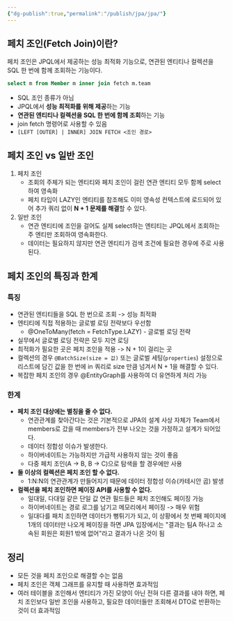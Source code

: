 ```yaml
---
{"dg-publish":true,"permalink":"/publish/jpa/jpa/"}
---
```


## 페치 조인(Fetch Join)이란?

페치 조인은 JPQL에서 제공하는 성능 최적화 기능으로, 연관된 엔티티나 컬렉션을 SQL 한 번에 함께 조회하는 기능이다.

```sql
select m from Member m inner join fetch m.team
```

- SQL 조인 종류가 아님
- JPQL에서 **성능 최적화를 위해 제공**하는 기능
- **연관된 엔티티나 컬렉션을 SQL 한 번에 함께 조회**하는 기능
- join fetch 명령어로 사용할 수 있음
- `[LEFT [OUTER] | INNER] JOIN FETCH <조인 경로>`

## 페치 조인 vs 일반 조인

1. 페치 조인
	- 조회의 주체가 되는 엔티티와 페치 조인이 걸린 연관 엔티티 모두 함께 select하여 영속화
	- 페치 타입이 LAZY인 엔티티를 참조해도 이미 영속성 컨텍스트에 로드되어 있어 추가 쿼리 없이 **N + 1 문제를 해결**할 수 있다.
2. 일반 조인
	- 연관 엔티티에 조인을 걸어도 실제 select하는 엔티티는 JPQL에서 조회하는 주 엔티만 조회하여 영속화한다.
	- 데이터는 필요하지 않지만 연관 엔티티가 검색 조건에 필요한 경우에 주로 사용된다.


## 페치 조인의 특징과 한계

### 특징

- 연관된 엔티티들을 SQL 한 번으로 조회 -> 성능 최적화
- 엔티티에 직접 적용하는 글로벌 로딩 전략보다 우선함
	- @OneToMany(fetch = FetchType.LAZY) - 글로벌 로딩 전략
- 실무에서 글로벌 로딩 전략은 모두 지연 로딩
- 최적화가 필요한 곳은 페치 조인을 적용 -> N + 1이 걸리는 곳
- 컬렉션의 경우 `@BatchSize(size = 값)` 또는 글로벌 세팅(`properties`) 설정으로 리스트에 담긴 값을 한 번에 in 쿼리로 size 만큼 넘겨서 N + 1을 해결할 수 있다.
- 복잡한 페치 조인의 경우 @EntityGraph를 사용하여 더 유연하게 처리 가능

### 한계

- **페치 조인 대상에는 별칭을 줄 수 없다.**
	- 연관관계를 찾아간다는 것은 기본적으로 JPA의 설계 사상 자체가 Team에서 members로 갔을 때 members가 전부 나오는 것을 가정하고 설계가 되어있다.
	- 데이터 정합성 이슈가 발생한다.
	- 하이버네이트는 가능하지만 가급적 사용하지 않는 것이 좋음
	- 다중 페치 조인(A -> B, B -> C)으로 탐색을 할 경우에만 사용
- **둘 이상의 컬렉션은 페치 조인 할 수 없다.**
	- 1:N:N의 연관관계가 만들어지기 때문에 데이터 정합성 이슈(카테시안 곱) 발생
- **컬렉션을 페치 조인하면 페이징 API를 사용할 수 없다.**
	- 일대일, 다대일 같은 단일 값 연관 필드들은 페치 조인해도 페이징 가능
	- 하이버네이트는 경로 로그를 남기고 메모리에서 페이징 -> 매우 위험
	- 일대다를 패치 조인하면 데이터가 뻥튀기가 되고, 이 상황에서 첫 번째 페이지에 1개의 데이터만 나오게 페이징을 하면 JPA 입장에서는 "결과는 팀A 하나고 소속된 회원은 회원1 밖에 없어"라고 결과가 나온 것이 됨

## 정리

- 모든 것을 페치 조인으로 해결할 수는 없음
- 페치 조인은 객체 그래프를 유지할 때 사용하면 효과적임
- 여러 테이블을 조인해서 엔티티가 가진 모양이 아닌 전혀 다른 결과를 내야 하면, 페치 조인보다 일반 조인을 사용하고, 필요한 데이터들만 조회해서 DTO로 반환하는 것이 더 효과적임